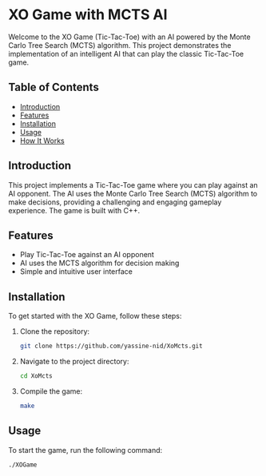 # XO Game with MCTS AI

Welcome to the XO Game (Tic-Tac-Toe) with an AI powered by the Monte Carlo Tree Search (MCTS) algorithm. This project demonstrates the implementation of an intelligent AI that can play the classic Tic-Tac-Toe game.

## Table of Contents

- [Introduction](#introduction)
- [Features](#features)
- [Installation](#installation)
- [Usage](#usage)
- [How It Works](#how-it-works)

## Introduction

This project implements a Tic-Tac-Toe game where you can play against an AI opponent. The AI uses the Monte Carlo Tree Search (MCTS) algorithm to make decisions, providing a challenging and engaging gameplay experience. The game is built with C++.

## Features

- Play Tic-Tac-Toe against an AI opponent
- AI uses the MCTS algorithm for decision making
- Simple and intuitive user interface

## Installation

To get started with the XO Game, follow these steps:

1. Clone the repository:
	```sh
	git clone https://github.com/yassine-nid/XoMcts.git
	```
2. Navigate to the project directory:
	```sh
	cd XoMcts
	```
3. Compile the game:
	```sh
	make
	```

## Usage

To start the game, run the following command:
```sh
./XOGame